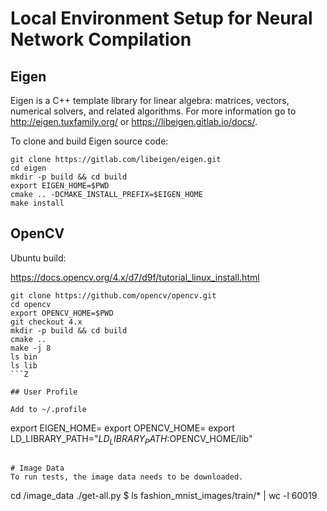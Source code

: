 # Local Environment Setup for Neural Network Compilation

## Eigen
Eigen is a C++ template library for linear algebra: matrices, vectors, numerical solvers, and related algorithms.
For more information go to http://eigen.tuxfamily.org/ or https://libeigen.gitlab.io/docs/.

To clone and build Eigen source code:
```
git clone https://gitlab.com/libeigen/eigen.git
cd eigen
mkdir -p build && cd build
export EIGEN_HOME=$PWD
cmake .. -DCMAKE_INSTALL_PREFIX=$EIGEN_HOME
make install

```

## OpenCV

Ubuntu build:

https://docs.opencv.org/4.x/d7/d9f/tutorial_linux_install.html

```
git clone https://github.com/opencv/opencv.git
cd opencv
export OPENCV_HOME=$PWD
git checkout 4.x
mkdir -p build && cd build
cmake ..
make -j 8
ls bin
ls lib
```Z

## User Profile

Add to ~/.profile
```
export EIGEN_HOME=<eigen location>
export OPENCV_HOME=<opencv location>
export LD_LIBRARY_PATH="$LD_LIBRARY_PATH:$OPENCV_HOME/lib"
```

# Image Data
To run tests, the image data needs to be downloaded.
```
cd <sst-tools>/image_data
./get-all.py
$ ls fashion_mnist_images/train/* | wc -l
   60019

```
